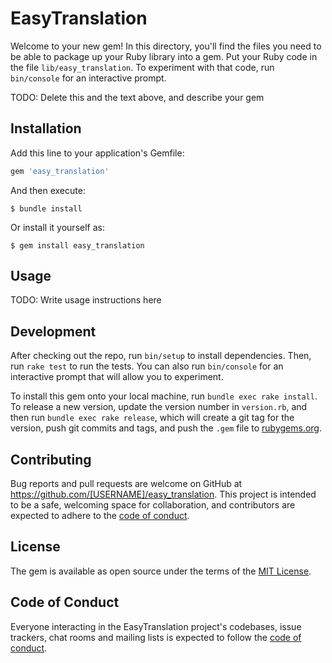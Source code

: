# EasyTranslation

Welcome to your new gem! In this directory, you'll find the files you need to be able to package up your Ruby library into a gem. Put your Ruby code in the file `lib/easy_translation`. To experiment with that code, run `bin/console` for an interactive prompt.

TODO: Delete this and the text above, and describe your gem

## Installation

Add this line to your application's Gemfile:

```ruby
gem 'easy_translation'
```

And then execute:

    $ bundle install

Or install it yourself as:

    $ gem install easy_translation

## Usage

TODO: Write usage instructions here

## Development

After checking out the repo, run `bin/setup` to install dependencies. Then, run `rake test` to run the tests. You can also run `bin/console` for an interactive prompt that will allow you to experiment.

To install this gem onto your local machine, run `bundle exec rake install`. To release a new version, update the version number in `version.rb`, and then run `bundle exec rake release`, which will create a git tag for the version, push git commits and tags, and push the `.gem` file to [rubygems.org](https://rubygems.org).

## Contributing

Bug reports and pull requests are welcome on GitHub at https://github.com/[USERNAME]/easy_translation. This project is intended to be a safe, welcoming space for collaboration, and contributors are expected to adhere to the [code of conduct](https://github.com/[USERNAME]/easy_translation/blob/master/CODE_OF_CONDUCT.md).


## License

The gem is available as open source under the terms of the [MIT License](https://opensource.org/licenses/MIT).

## Code of Conduct

Everyone interacting in the EasyTranslation project's codebases, issue trackers, chat rooms and mailing lists is expected to follow the [code of conduct](https://github.com/[USERNAME]/easy_translation/blob/master/CODE_OF_CONDUCT.md).
